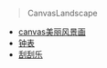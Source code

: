 > CanvasLandscape

- [canvas美丽风景画](https://wangbeijing.github.io/canvasLandscape/canvas-sscenery.html)
- [钟表](https://wangbeijing.github.io/canvasLandscape/clocks-watche.html)
- [刮刮乐](https://wangbeijing.github.io/canvasLandscape/hanglok.html)

